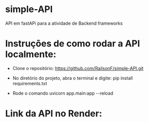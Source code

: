 # simple-API
API em fastAPi para a atividade de Backend frameworks

# Instruções de como rodar a API localmente:
- Clone o repositório: https://github.com/RailsonF/simple-API.git

- No diretório do projeto, abra o terminal e digite: pip install requirements.txt

- Rode o comando uvicorn app.main:app --reload

# Link da API no Render:
